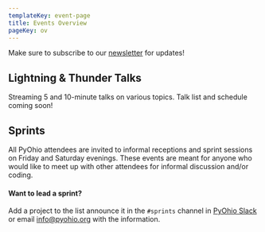 ```yaml
---
templateKey: event-page
title: Events Overview
pageKey: ov
---
```


Make sure to subscribe to our [newsletter](/about/newsletter) for updates!

## Lightning & Thunder Talks

Streaming 5 and 10-minute talks on various topics. Talk list and schedule coming soon!

## Sprints

All PyOhio attendees are invited to informal receptions and sprint sessions on Friday and Saturday evenings.
These events are meant for anyone who would like to meet up with other attendees for informal discussion and/or coding.

#### Want to lead a sprint?

Add a project to the list announce it in the `#sprints` channel in [PyOhio Slack](https://slack.pyohio.org) or email [info@pyohio.org](mailto:info@pyohio.org) with the information.
